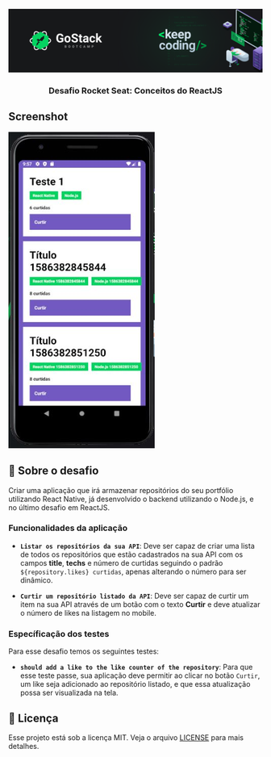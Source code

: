 ![header](https://raw.githubusercontent.com/salomaocristiano/gostack11-desafio-conceitos-react-native/master/assets/header-desafios.png)

<h3 align="center">
  Desafio Rocket Seat: Conceitos do ReactJS
</h3>

## Screenshot

![image-example](https://raw.githubusercontent.com/salomaocristiano/gostack11-desafio-conceitos-react-native/master/assets/bootcamp.jpg)

## :rocket: Sobre o desafio

Criar uma aplicação que irá armazenar repositórios do seu portfólio utilizando React Native, já desenvolvido o backend utilizando o Node.js, e no último desafio em ReactJS.

### Funcionalidades da aplicação

- **`Listar os repositórios da sua API`**: Deve ser capaz de criar uma lista de todos os repositórios que estão cadastrados na sua API com os campos **title**, **techs** e número de curtidas seguindo o padrão `${repository.likes} curtidas`, apenas alterando o número para ser dinâmico.

- **`Curtir um repositório listado da API`**: Deve ser capaz de curtir um item na sua API através de um botão com o texto **Curtir** e deve atualizar o número de likes na listagem no mobile.

### Específicação dos testes

Para esse desafio temos os seguintes testes:

- **`should add a like to the like counter of the repository`**: Para que esse teste passe, sua aplicação deve permitir ao clicar no botão `Curtir`, um like seja adicionado ao repositório listado, e que essa atualização possa ser visualizada na tela.

## :memo: Licença

Esse projeto está sob a licença MIT. Veja o arquivo [LICENSE](LICENSE.md) para mais detalhes.
